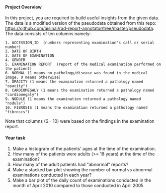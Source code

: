 #### Project Overview

In this project, you are required to build useful insights from the given data. The data is a modified version of the pseudodata obtained from this repo: https://github.com/aisinai/rad-report-annotator/tree/master/pseudodata. The data consists of ten columns namely:

    1. ACCESSION_ID  (numbers representing examination's call or serial number)
    2. DATE OF BIRTH
    3. DATE OF EXAMINATION
    4. GENDER
    5. EXAMINATION REPORT  (report of the medical examination performed on the patient)
    6. NORMAL (1 means no pathology/disease was found in the medical image, 0 means otherwise)
    7. OPACITY (1 means the examination returned a pathology named "opacity")
    8. CARDIOMEGALY (1 means the examination returned a pathology named "cardiomegaly")
    9. NODULE (1 means the examination returned a pathology named "nodule")
    10. FIBROSIS (1 means the examination returned a pathology named "fibrosis")

Note that columns (6 - 10) were based on the findings in the examination report.


#### Your task

1. Make a histogram of the patients' ages at the time of the examination.
2. How many of the patients were adults (>= 18 years) at the time of the examination?
3. How many of the adult patients had "abnormal" reports?
4. Make a stacked bar plot showing the number of normal vs abnormal examinations conducted in each year?
5. Make a bar plot of the daily count of examinations conducted in the month of April 2010 compared to those conducted in April 2005.
